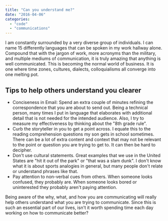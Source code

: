 ```yaml
---
title: "Can you understand me?"
date: "2016-04-06"
categories: 
  - "code"
  - "communications"
---
```


I am constantly surrounded by a very diverse group of individuals. I can name 15 differently languages that can be spoken in my work hallway alone. Compound that with the jargon of work, more acronyms than the military, and multiple mediums of communication, it is truly amazing that anything is well communicated. This is becoming the normal world of business. It is one where time zones, cultures, dialects, colloquialisms all converge into one melting pot.

## Tips to help others understand you clearer

- Conciseness in Email: Spend an extra couple of minutes refining the correspondence that you are about to send out. Being a technical person, many times I put in language that elaborates with additional detail that is not needed for the intended audience. Also, I try to measure my effectiveness by thinking about the "8th grade rule".
- Curb the storyteller in you to get a point across. I equate this to the reading comprehension questions my son gets in school sometimes. There can be a lot of extra content and context that may not be relevant to the point or question you are trying to get to. It can then be hard to decipher.
- Don't use cultural statements. Great examples that we use in the United States are "hit it out of the park" or "that was a slam dunk". I don't know what it is about sports analogies in general, but many people don't relate or understand phrases like that.
- Pay attention to non-verbal cues from others. When someone looks confused, they probably are. When someone looks bored or uninterested they probably aren't paying attention.

Being aware of the why, what, and how you are communicating will really help others understand what you are trying to communicate. Since this is such an essential part of our lives, isn't it worth spending time each day working on how to communicate better?
